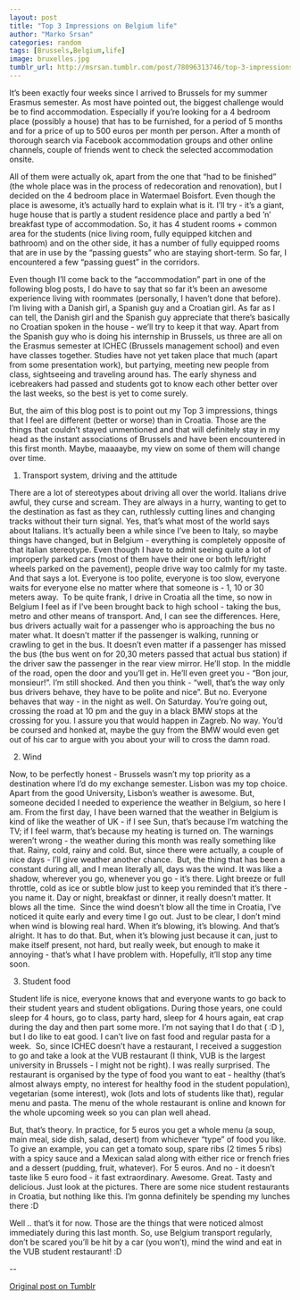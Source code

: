 ```yaml
---
layout: post
title: "Top 3 Impressions on Belgium life"
author: "Marko Srsan"
categories: random
tags: [Brussels,Belgium,life]
image: bruxelles.jpg
tumblr_url: http://msrsan.tumblr.com/post/78096313746/top-3-impressions-brussels
---
```


It’s been exactly four weeks since I arrived to Brussels for my summer Erasmus semester. As most have pointed out, the biggest challenge would be to find accommodation. Especially if you’re looking for a 4 bedroom place (possibly a house) that has to be furnished, for a period of 5 months and for a price of up to 500 euros per month per person. After a month of thorough search via Facebook accommodation groups and other online channels, couple of friends went to check the selected accommodation onsite.

All of them were actually ok, apart from the one that “had to be finished” (the whole place was in the process of redecoration and renovation), but I decided on the 4 bedroom place in Watermael Boisfort. Even though the place is awesome, it’s actually hard to explain what is it. I’ll try - it’s a giant, huge house that is partly a student residence place and partly a bed ’n’ breakfast type of accommodation. So, it has 4 student rooms + common area for the students (nice living room, fully equipped kitchen and bathroom) and on the other side, it has a number of fully equipped rooms that are in use by the “passing guests” who are staying short-term. So far, I encountered a few “passing guest” in the corridors.  

Even though I’ll come back to the “accommodation” part in one of the following blog posts, I do have to say that so far it’s been an awesome experience living with roommates (personally, I haven’t done that before). I’m living with a Danish girl, a Spanish guy and a Croatian girl. As far as I can tell, the Danish girl and the Spanish guy appreciate that there’s basically no Croatian spoken in the house - we’ll try to keep it that way. Apart from the Spanish guy who is doing his internship in Brussels, us three are all on the Erasmus semester at ICHEC (Brussels management school) and even have classes together. Studies have not yet taken place that much (apart from some presentation work), but partying, meeting new people from class, sightseeing and traveling around has. The early shyness and icebreakers had passed and students got to know each other better over the last weeks, so the best is yet to come surely. 

But, the aim of this blog post is to point out my Top 3 impressions, things that I feel are different (better or worse) than in Croatia. Those are the things that couldn’t stayed unmentioned and that will definitely stay in my head as the instant associations of Brussels and have been encountered in this first month. Maybe, maaaaybe, my view on some of them will change over time. 

1. Transport system, driving and the attitude

There are a lot of stereotypes about driving all over the world. Italians drive awful, they curse and scream. They are always in a hurry, wanting to get to the destination as fast as they can, ruthlessly cutting lines and changing tracks without their turn signal. Yes, that’s what most of the world says about Italians. It’s actually been a while since I’ve been to Italy, so maybe things have changed, but in Belgium - everything is completely opposite of that italian stereotype. Even though I have to admit seeing quite a lot of improperly parked cars (most of them have their one or both left/right wheels parked on the pavement), people drive way too calmly for my taste. And that says a lot. Everyone is too polite, everyone is too slow, everyone waits for everyone else no matter where that someone is - 1, 10 or 30 meters away.  To be quite frank, I drive in Croatia all the time, so now in Belgium I feel as if I’ve been brought back to high school - taking the bus, metro and other means of transport. And, I can see the differences. Here, bus drivers actually wait for a passenger who is approaching the bus no mater what. It doesn’t matter if the passenger is walking, running or crawling to get in the bus. It doesn’t even matter if a passenger has missed the bus (the bus went on for 20,30 meters passed that actual bus station) if the driver saw the passenger in the rear view mirror. He’ll stop. In the middle of the road, open the door and you’ll get in. He’ll even greet you - “Bon jour, monsieur!”. I’m still shocked. And then you think - “well, that’s the way only bus drivers behave, they have to be polite and nice”. But no. Everyone behaves that way - in the night as well. On Saturday. You’re going out, crossing the road at 10 pm and the guy in a black BMW stops at the crossing for you. I assure you that would happen in Zagreb. No way. You’d be coursed and honked at, maybe the guy from the BMW would even get out of his car to argue with you about your will to cross the damn road.

2. Wind 

Now, to be perfectly honest - Brussels wasn’t my top priority as a destination where I’d do my exchange semester. Lisbon was my top choice. Apart from the good University, Lisbon’s weather is awesome. But, someone decided I needed to experience the weather in Belgium, so here I am. From the first day, I have been warned that the weather in Belgium is kind of like the weather of UK - if I see Sun, that’s because I’m watching the TV; if I feel warm, that’s because my heating is turned on. The warnings weren’t wrong - the weather during this month was really something like that. Rainy, cold, rainy and cold. But, since there were actually, a couple of nice days - I’ll give weather another chance.  But, the thing that has been a constant during all, and I mean literally all, days was the wind. It was like a shadow, wherever you go, whenever you go - it’s there. Light breeze or full throttle, cold as ice or subtle blow just to keep you reminded that it’s there - you name it. Day or night, breakfast or dinner, it really doesn’t matter. It blows all the time.  Since the wind doesn’t blow all the time in Croatia, I’ve noticed it quite early and every time I go out. Just to be clear, I don’t mind when wind is blowing real hard. When it’s blowing, it’s blowing. And that’s alright. It has to do that. But, when it’s blowing just because it can, just to make itself present, not hard, but really week, but enough to make it annoying - that’s what I have problem with. Hopefully, it’ll stop any time soon.

3. Student food

Student life is nice, everyone knows that and everyone wants to go back to their student years and student obligations. During those years, one could sleep for 4 hours, go to class, party hard, sleep for 4 hours again, eat crap during the day and then part some more. I’m not saying that I do that ( :D ), but I do like to eat good. I can’t live on fast food and regular pasta for a week.  So, since ICHEC doesn’t have a restaurant, I received a suggestion to go and take a look at the VUB restaurant (I think, VUB is the largest university in Brussels - I might not be right). I was really surprised. The restaurant is organised by the type of food you want to eat - healthy (that’s almost always empty, no interest for healthy food in the student population), vegetarian (some interest), wok (lots and lots of students like that), regular menu and pasta. The menu of the whole restaurant is online and known for the whole upcoming week so you can plan well ahead.

But, that’s theory. In practice, for 5 euros you get a whole menu (a soup, main meal, side dish, salad, desert) from whichever “type” of food you like. To give an example, you can get a tomato soup, spare ribs (2 times 5 ribs) with a spicy sauce and a Mexican salad along with either rice or french fries and a dessert (pudding, fruit, whatever). For 5 euros. And no - it doesn’t taste like 5 euro food - it fast extraordinary. Awesome. Great. Tasty and delicious. Just look at the pictures. There are some nice student restaurants in Croatia, but nothing like this. I’m gonna definitely be spending my lunches there :D  

Well .. that’s it for now. Those are the things that were noticed almost immediately during this last month. So, use Belgium transport regularly, don’t be scared you’ll be hit by a car (you won’t), mind the wind and eat in the VUB student restaurant! :D

--

[Original post on Tumblr](http://msrsan.tumblr.com/post/78096313746/top-3-impressions-brussels)
